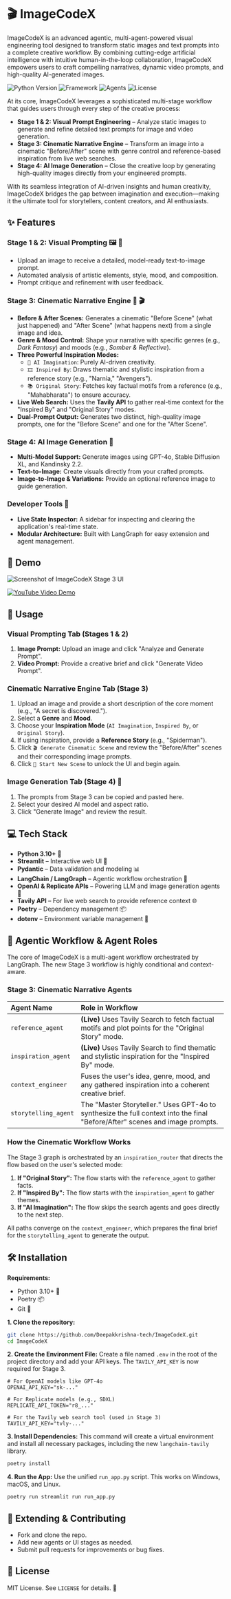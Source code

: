 # 🎬 ImageCodeX

ImageCodeX is an advanced agentic, multi-agent-powered visual engineering tool designed to transform static images and text prompts into a complete creative workflow. By combining cutting-edge artificial intelligence with intuitive human-in-the-loop collaboration, ImageCodeX empowers users to craft compelling narratives, dynamic video prompts, and high-quality AI-generated images.

![Python Version](https://img.shields.io/badge/Python-3.10+-blue.svg)
![Framework](https://img.shields.io/badge/Framework-Streamlit-FF4B4B)
![Agents](https://img.shields.io/badge/Agents-LangGraph-E86F2C)
![License](https://img.shields.io/badge/License-MIT-green.svg)

At its core, ImageCodeX leverages a sophisticated multi-stage workflow that guides users through every step of the creative process:

-   **Stage 1 & 2: Visual Prompt Engineering** – Analyze static images to generate and refine detailed text prompts for image and video generation.
-   **Stage 3: Cinematic Narrative Engine** – Transform an image into a cinematic "Before/After" scene with genre control and reference-based inspiration from live web searches.
-   **Stage 4: AI Image Generation** – Close the creative loop by generating high-quality images directly from your engineered prompts.

With its seamless integration of AI-driven insights and human creativity, ImageCodeX bridges the gap between imagination and execution—making it the ultimate tool for storytellers, content creators, and AI enthusiasts.

## ✨ Features

### Stage 1 & 2: Visual Prompting 🖼️ 🎥
- Upload an image to receive a detailed, model-ready text-to-image prompt.
- Automated analysis of artistic elements, style, mood, and composition.
- Prompt critique and refinement with user feedback.

### Stage 3: Cinematic Narrative Engine 📖 🎬
- **Before & After Scenes:** Generates a cinematic "Before Scene" (what just happened) and "After Scene" (what happens next) from a single image and idea.
- **Genre & Mood Control:** Shape your narrative with specific genres (e.g., *Dark Fantasy*) and moods (e.g., *Somber & Reflective*).
- **Three Powerful Inspiration Modes:**
    - `🧠 AI Imagination`: Purely AI-driven creativity.
    - `🎞️ Inspired By`: Draws thematic and stylistic inspiration from a reference story (e.g., "Narnia," "Avengers").
    - `📚 Original Story`: Fetches key factual motifs from a reference (e.g., "Mahabharata") to ensure accuracy.
- **Live Web Search:** Uses the **Tavily API** to gather real-time context for the "Inspired By" and "Original Story" modes.
- **Dual-Prompt Output:** Generates two distinct, high-quality image prompts, one for the "Before Scene" and one for the "After Scene".

### Stage 4: AI Image Generation 🎨
- **Multi-Model Support:** Generate images using GPT-4o, Stable Diffusion XL, and Kandinsky 2.2.
- **Text-to-Image:** Create visuals directly from your crafted prompts.
- **Image-to-Image & Variations:** Provide an optional reference image to guide generation.

### Developer Tools 🔧
- **Live State Inspector:** A sidebar for inspecting and clearing the application's real-time state.
- **Modular Architecture:** Built with LangGraph for easy extension and agent management.

## 🎥 Demo

![Screenshot of ImageCodeX Stage 3 UI](docs/screenshot_stage3.png)
<!-- TODO: Replace with an updated screenshot showing the new Stage 3 UI with a generated Before/After scene. -->

[![YouTube Video Demo](https://img.youtube.com/vi/your_video_id/0.jpg)](https://www.youtube.com/watch?v=your_video_id)
<!-- TODO: Replace with your actual YouTube video link -->

## 🚀 Usage

### Visual Prompting Tab (Stages 1 & 2)
1.  **Image Prompt:** Upload an image and click "Analyze and Generate Prompt".
2.  **Video Prompt:** Provide a creative brief and click "Generate Video Prompt".

### Cinematic Narrative Engine Tab (Stage 3)
1.  Upload an image and provide a short description of the core moment (e.g., "A secret is discovered.").
2.  Select a **Genre** and **Mood**.
3.  Choose your **Inspiration Mode** (`AI Imagination`, `Inspired By`, or `Original Story`).
4.  If using inspiration, provide a **Reference Story** (e.g., "Spiderman").
5.  Click `🎬 Generate Cinematic Scene` and review the "Before/After" scenes and their corresponding image prompts.
6.  Click `🔄 Start New Scene` to unlock the UI and begin again.

### Image Generation Tab (Stage 4) 🎨
1.  The prompts from Stage 3 can be copied and pasted here.
2.  Select your desired AI model and aspect ratio.
3.  Click "Generate Image" and review the result.

## 💻 Tech Stack

-   **Python 3.10+** 🐍
-   **Streamlit** – Interactive web UI 🌟
-   **Pydantic** – Data validation and modeling 📊
-   **LangChain / LangGraph** – Agentic workflow orchestration 🤖
-   **OpenAI & Replicate APIs** – Powering LLM and image generation agents 🧠
-   **Tavily API** – For live web search to provide reference context 🌐
-   **Poetry** – Dependency management 📦
-   **dotenv** – Environment variable management 🔑

## 🤖 Agentic Workflow & Agent Roles

The core of ImageCodeX is a multi-agent workflow orchestrated by LangGraph. The new Stage 3 workflow is highly conditional and context-aware.

### Stage 3: Cinematic Narrative Agents

| Agent Name | Role in Workflow |
| :--- | :--- |
| `reference_agent` | **(Live)** Uses Tavily Search to fetch factual motifs and plot points for the "Original Story" mode. |
| `inspiration_agent` | **(Live)** Uses Tavily Search to find thematic and stylistic inspiration for the "Inspired By" mode. |
| `context_engineer` | Fuses the user's idea, genre, mood, and any gathered inspiration into a coherent creative brief. |
| `storytelling_agent` | The "Master Storyteller." Uses GPT-4o to synthesize the full context into the final "Before/After" scenes and image prompts. |

### How the Cinematic Workflow Works

The Stage 3 graph is orchestrated by an `inspiration_router` that directs the flow based on the user's selected mode:
1.  **If "Original Story":** The flow starts with the `reference_agent` to gather facts.
2.  **If "Inspired By":** The flow starts with the `inspiration_agent` to gather themes.
3.  **If "AI Imagination":** The flow skips the search agents and goes directly to the next step.

All paths converge on the `context_engineer`, which prepares the final brief for the `storytelling_agent` to generate the output.

## 🛠️ Installation

**Requirements:**
-   Python 3.10+ 🐍
-   Poetry 📦
-   Git 🌿

**1. Clone the repository:**
```sh
git clone https://github.com/Deepakkrishna-tech/ImageCodeX.git
cd ImageCodeX
```

**2. Create the Environment File:**
Create a file named `.env` in the root of the project directory and add your API keys. The `TAVILY_API_KEY` is now required for Stage 3.
```env
# For OpenAI models like GPT-4o
OPENAI_API_KEY="sk-..."

# For Replicate models (e.g., SDXL)
REPLICATE_API_TOKEN="r8_..."

# For the Tavily web search tool (used in Stage 3)
TAVILY_API_KEY="tvly-..."
```

**3. Install Dependencies:**
This command will create a virtual environment and install all necessary packages, including the new `langchain-tavily` library.
```sh
poetry install
```

**4. Run the App:**
Use the unified `run_app.py` script. This works on Windows, macOS, and Linux.
```sh
poetry run streamlit run run_app.py
```

## 🌱 Extending & Contributing

-   Fork and clone the repo.
-   Add new agents or UI stages as needed.
-   Submit pull requests for improvements or bug fixes.

## 📜 License

MIT License. See `LICENSE` for details. 📄
